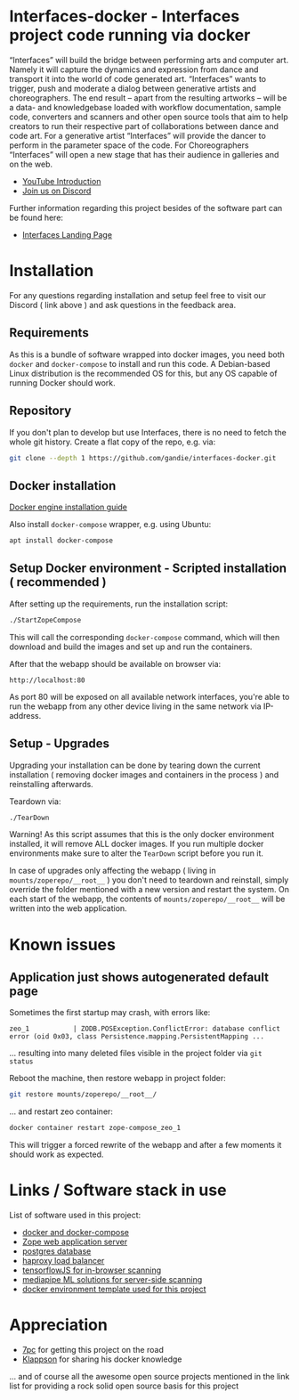 # Interfaces-docker - Interfaces project code running via docker

“Interfaces” will build the bridge between performing arts and computer art. Namely it will capture the dynamics and expression from dance and transport it into the world of code generated art.
“Interfaces” wants to trigger, push and moderate a dialog between generative artists and choreographers.
The end result – apart from the resulting artworks – will be a data- and knowledgebase loaded with workflow documentation, sample code, converters and scanners and other open source tools that aim to help creators to run their respective part of collaborations between dance and code art.
For a generative artist “Interfaces” will provide the dancer to perform in the parameter space of the code. For Choreographers “Interfaces” will open a new stage that has their audience in galleries and on the web.

- [YouTube Introduction](https://youtu.be/LNbGbG5nC9E?t=80)
- [Join us on Discord](https://discord.com/channels/1068875022220922900/1068875022220922902)

Further information regarding this project besides of the software part can be found here:

- [Interfaces Landing Page](http://interfaces.7pc.de/)

# Installation

For any questions regarding installation and setup feel free to visit our Discord ( link above ) and ask questions in the feedback area.

## Requirements

As this is a bundle of software wrapped into docker images, you need both `docker` and `docker-compose` to install and run this code. A Debian-based Linux distribution is the recommended OS for this, but any OS capable of running Docker should work.

## Repository

If you don't plan to develop but use Interfaces, there is no need to fetch the whole git history. Create a flat copy of the repo, e.g. via:

```bash
git clone --depth 1 https://github.com/gandie/interfaces-docker.git
```

## Docker installation

[Docker engine installation guide](https://docs.docker.com/engine/install/)

Also install `docker-compose` wrapper, e.g. using Ubuntu:

```bash
apt install docker-compose
```

## Setup Docker environment - Scripted installation ( recommended )

After setting up the requirements, run the installation script:

```bash
./StartZopeCompose
```

This will call the corresponding `docker-compose` command, which will then download and build the images and set up and run the containers.

After that the webapp should be available on browser via:

```
http://localhost:80
```

As port 80 will be exposed on all available network interfaces, you're able to run the webapp from any other device living in the same network via IP-address.

## Setup - Upgrades

Upgrading your installation can be done by tearing down the current installation ( removing docker images and containers in the process ) and reinstalling afterwards.

Teardown via:

```bash
./TearDown
```

Warning! As this script assumes that this is the only docker environment installed, it will remove ALL docker images. If you run multiple docker environments make sure to alter the `TearDown` script before you run it.

In case of upgrades only affecting the webapp ( living in `mounts/zoperepo/__root__` ) you don't need to teardown and reinstall, simply override the folder mentioned with a new version and restart the system. On each start of the webapp, the contents of `mounts/zoperepo/__root__` will be written into the web application.

# Known issues

## Application just shows autogenerated default page

Sometimes the first startup may crash, with errors like:

```
zeo_1           | ZODB.POSException.ConflictError: database conflict error (oid 0x03, class Persistence.mapping.PersistentMapping ...
```

... resulting into many deleted files visible in the project folder via `git status`

Reboot the machine, then restore webapp in project folder:

```bash
git restore mounts/zoperepo/__root__/
```

... and restart zeo container:

```bash
docker container restart zope-compose_zeo_1
```

This will trigger a forced rewrite of the webapp and after a few moments it should work as expected.

# Links / Software stack in use

List of software used in this project:

- [docker and docker-compose](https://docs.docker.com/)
- [Zope web application server](https://github.com/zopefoundation)
- [postgres database](https://www.postgresql.org/)
- [haproxy load balancer](https://www.haproxy.org/)
- [tensorflowJS for in-browser scanning](https://www.tensorflow.org/js)
- [mediapipe ML solutions for server-side scanning](https://developers.google.com/mediapipe)
- [docker environment template used for this project](https://github.com/Klappson/zope-compose)

# Appreciation

- [7pc](http://7pc.de/) for getting this project on the road
- [Klappson](https://github.com/Klappson) for sharing his docker knowledge

... and of course all the awesome open source projects mentioned in the link list for providing a rock solid open source basis for this project
